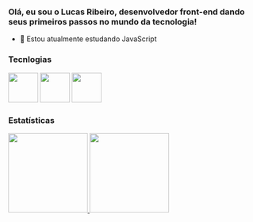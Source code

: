### Olá, eu sou o Lucas Ribeiro, desenvolvedor front-end dando seus primeiros passos no mundo da tecnologia!

- 🌱 Estou atualmente estudando JavaScript

### Tecnlogias 

<div>
  <img src="https://cdn.jsdelivr.net/gh/devicons/devicon/icons/html5/html5-original.svg" width="60"/>
  <img src="https://cdn.jsdelivr.net/gh/devicons/devicon/icons/css3/css3-original.svg" width="60"/>
  <img src="https://cdn.jsdelivr.net/gh/devicons/devicon/icons/javascript/javascript-original.svg" width="60"/>
</div>

### Estatísticas


<div>
  <a href="https://github.com/lucasmri">
    <img height="160em" src="https://github-readme-stats.vercel.app/api/top-langs/?username=lucasmri&layout=compact&langs_count=7&theme=dark"/>
    <img height="160em" src="https://github-readme-stats.vercel.app/api?username=lucasmri&show_icons=true&theme=dark&include_all_commits=true&count_private=true"/>
  </a>
</div>
